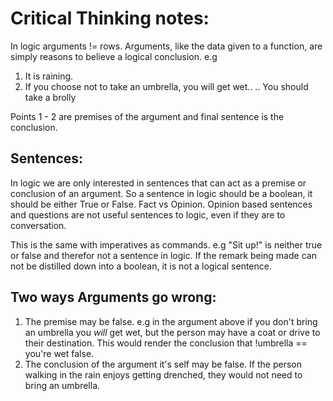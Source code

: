 # Critical Thinking notes: 

In logic arguments != rows. Arguments, like the data given to a function, are simply reasons to believe a logical conclusion. e.g 

1) It is raining.
2) If you choose not to take an umbrella, you will get wet.. 
..  You should take a brolly 

Points 1 - 2 are premises of the argument and final sentence is the conclusion. 
 
## Sentences: 
In logic we are only interested in sentences that can act as a premise or conclusion of an argument. So a sentence in logic should be a boolean, it should be either True or False. Fact vs Opinion. Opinion based sentences and questions are not useful sentences to logic, even if they are to conversation. 

This is the same with imperatives as commands. e.g "Sit up!" is neither true or false and therefor not a sentence in logic. If the remark being made can not be distilled down into a boolean, it is not a logical sentence. 

## Two ways Arguments go wrong: 

1. The premise may be false. e.g in the argument above if you don't bring an umbrella you _will_ get wet, but the person may have a coat or drive to their destination. This would render the conclusion that !umbrella == you're wet false. 
2. The conclusion of the argument it's self may be false. If the person walking in the rain enjoys getting drenched, they would not need to bring an umbrella. 






